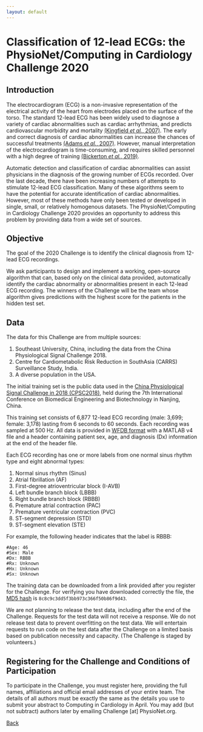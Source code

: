 ```yaml
---
layout: default
---
```


# Classification of 12-lead ECGs: the PhysioNet/Computing in Cardiology Challenge 2020

## Introduction

The electrocardiogram (ECG) is a non-invasive representation of the electrical activity of the heart from electrodes placed on the surface of the torso. The standard 12-lead ECG has been widely used to diagnose a variety of cardiac abnormalities such as cardiac arrhythmias, and predicts cardiovascular morbidity and mortality [(Kingfield _et al._, 2007)](http://www.onlinejacc.org/content/49/10/1109.abstract). The early and correct diagnosis of cardiac abnormalities can increase the chances of successful treatments [(Adams _et al._, 2007)](https://www.ahajournals.org/doi/full/10.1161/strokeaha.107.181486). However, manual interpretation of the electrocardiogram is time-consuming, and requires skilled personnel with a high degree of training [(Bickerton _et al._, 2019)](https://www.magonlinelibrary.com/doi/abs/10.12968/bjca.2019.14.3.123).

Automatic detection and classification of cardiac abnormalities can assist physicians in the diagnosis of the growing number of ECGs recorded. Over the last decade, there have been increasing numbers of attempts to stimulate 12-lead ECG classification. Many of these algorithms seem to have the potential for accurate identification of cardiac abnormalities. However, most of these methods have only been tested or developed in single, small, or relatively homogenous datasets. The PhysioNet/Computing in Cardiology Challenge 2020 provides an opportunity to address this problem by providing data from a wide set of sources. 

## Objective
The goal of the 2020 Challenge is to identify the clinical diagnosis from 12-lead ECG recordings.

We ask participants to design and implement a working, open-source algorithm that can, based only on the clinical data provided, automatically identify the cardiac abnormality or abnormalities present in each 12-lead ECG recording. The winners of the Challenge will be the team whose algorithm gives predictions with the highest score for the patients in the hidden test set.

## Data

The data for this Challenge are from multiple sources:
1. Southeast University, China, including the data from the China Physiological Signal Challenge 2018.
2. Centre for Cardiometabolic Risk Reduction in SouthAsia (CARRS) Surveillance Study, India.
3. A diverse population in the USA.

The initial training set is the public data used in the [China Physiological Signal Challenge in 2018 (CPSC2018)](http://2018.icbeb.org/), held during the 7th 
International Conference on Biomedical Engineering and Biotechnology in Nanjing, China.

This training set consists of 6,877 12-lead ECG recording (male: 3,699; female: 3,178) lasting from 6 seconds to 60 seconds. Each recording was sampled at 500 Hz. All data is provided in [WFDB format](https://www.physionet.org/physiotools/wpg/wpg_35.htm) with a MATLAB v4 file and a header containing patient sex, age, and diagnosis (Dx) information at the end of the header file.

Each ECG recording has one or more labels from one normal sinus rhythm type and eight abnormal types:
1. Normal sinus rhythm (Sinus) 
2. Atrial fibrillation (AF)
3. First-degree atrioventricular block (I-AVB)
4. Left bundle branch block (LBBB)
5. Right bundle branch block (RBBB)
6. Premature atrial contraction (PAC)
7. Premature ventricular contraction (PVC)
8. ST-segment depression (STD)
9. ST-segment elevation (STE)

For example, the following header indicates that the label is RBBB:
```
#Age: 46
#Sex: Male
#Dx: RBBB
#Rx: Unknown
#Hx: Unknown
#Sx: Unknown
```
The training data can be downloaded from a link provided after you register for the Challenge. For verifying you have downloaded correctly the file, the [MD5 hash](https://en.wikipedia.org/wiki/Md5sum) is `8c8c9c3dd5f3bb973c366f50b86f9d43`.

We are not planning to release the test data, including after the end of the Challenge. Requests for the test data will not receive a response. We do not release test data to prevent overfitting on the test data. We will entertain requests to run code on the test data after the Challenge on a limited basis based on publication necessity and capacity. (The Challenge is staged by volunteers.)

## Registering for the Challenge and Conditions of Participation 

To participate in the Challenge, you must register here, providing the full names, affiliations and official email addresses of your entire team. The details of all authors must be exactly the same as the details you use to submit your abstract to Computing in Cardiology in April. You may add (but not subtract) authors later by emailing Challenge [at] PhysioNet.org. 





[Back](../index.html)
